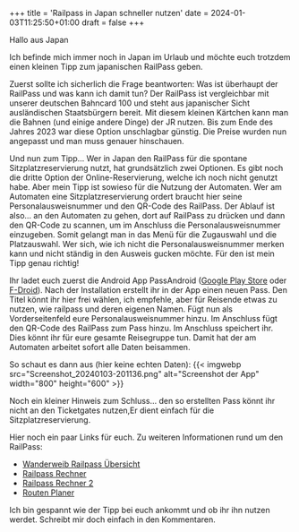 +++
title = 'Railpass in Japan schneller nutzen'
date = 2024-01-03T11:25:50+01:00
draft = false
+++

Hallo aus Japan

Ich befinde mich immer noch in Japan im Urlaub und möchte euch trotzdem einen kleinen Tipp zum japanischen RailPass geben.

Zuerst sollte ich sicherlich die Frage beantworten: Was ist überhaupt der RailPass und was kann ich damit tun?
Der RailPass ist vergleichbar mit unserer deutschen Bahncard 100 und steht aus japanischer Sicht ausländischen Staatsbürgern bereit. Mit diesem kleinen Kärtchen kann man die Bahnen (und einige andere Dinge) der JR nutzen. Bis zum Ende des Jahres 2023 war diese Option unschlagbar günstig. Die Preise wurden nun angepasst und man muss genauer hinschauen.

Und nun zum Tipp…
Wer in Japan den RailPass für die spontane Sitzplatzreservierung nutzt, hat grundsätzlich zwei Optionen. Es gibt noch die dritte Option der Online-Reservierung, welche ich noch nicht genutzt habe. Aber mein Tipp ist sowieso für die Nutzung der Automaten. Wer am Automaten eine Sitzplatzreservierung ordert braucht hier seine Personalausweisnummer und den QR-Code des RailPass. Der Ablauf ist also… an den Automaten zu gehen, dort auf RailPass zu drücken und dann den QR-Code zu scannen, um im Anschluss die Personalausweisnummer einzugeben. Somit gelangt man in das Menü für die Zugauswahl und die Platzauswahl. Wer sich, wie ich nicht die Personalausweisnummer merken kann und nicht ständig in den Ausweis gucken möchte. Für den ist mein Tipp genau richtig!

Ihr ladet euch zuerst die Android App PassAndroid ([Google Play Store](https://play.google.com/store/apps/details?id=org.ligi.passandroid&pcampaignid=web_share) oder [F-Droid](https://f-droid.org/de/packages/org.ligi.passandroid/)). Nach der Installation erstellt ihr in der App einen neuen Pass. Den Titel könnt ihr hier frei wählen, ich empfehle, aber für Reisende etwas zu nutzen, wie railpass und deren eigenen Namen. Fügt nun als Vorderseitenfeld eure Personalausweisnummer hinzu. Im Anschluss fügt den QR-Code des RailPass zum Pass hinzu. Im Anschluss speichert ihr. Dies könnt ihr für eure gesamte Reisegruppe tun. Damit hat der am Automaten arbeitet sofort alle Daten beisammen.

So schaut es dann aus (hier keine echten Daten):
{{< imgwebp src="Screenshot_20240103-201136.png" alt="Screenshot der App" width="800" height="600" >}}


Noch ein kleiner Hinweis zum Schluss… den so erstellten Pass könnt ihr nicht an den Ticketgates nutzen,Er dient einfach für die Sitzplatzreservierung. 

Hier noch ein paar Links für euch. Zu weiteren Informationen rund um den RailPass:
- [Wanderweib Railpass Übersicht](https://wanderweib.de/tipps-wann-sich-der-japan-rail-pass-lohnt/)
- [Railpass Rechner](https://www.japan-guide.com/railpass/)
- [Railpass Rechner 2](https://www.japanstation.com/japan-rail-pass-value-calculator/)
- [Routen Planer](https://japantravel.navitime.com/en/area/jp/route/)

Ich bin gespannt wie der Tipp bei euch ankommt und ob ihr ihn nutzen werdet. Schreibt mir doch einfach in den Kommentaren.

